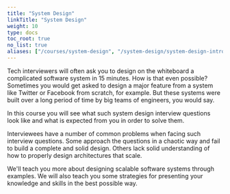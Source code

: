 ```yaml
---
title: "System Design"
linkTitle: "System Design"
weight: 10
type: docs
toc_root: true
no_list: true
aliases: ["/courses/system-design", "/system-design/system-design-intro/"]
---
```

Tech interviewers will often ask you to design on the whiteboard a complicated software system in 15 minutes. How is that even possible? Sometimes you would get asked to design a major feature from a system like Twitter or Facebook from scratch, for example. But these systems were built over a long period of time by big teams of engineers, you would say.

In this course you will see what such system design interview questions look like and what is expected from you in order to solve them.

Interviewees have a number of common problems when facing such interview questions. Some approach the questions in a chaotic way and fail to build a complete and solid design. Others lack solid understanding of how to properly design architectures that scale.

We'll teach you more about designing scalable software systems through examples. We will also teach you some strategies for presenting your knowledge and skills in the best possible way.
